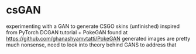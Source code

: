 # csGAN
experimenting with a GAN to generate CSGO skins (unfinished)
inspired from PyTorch DCGAN tutorial + PokeGAN found at https://github.com/ghanashyamvtatti/PokeGAN 
generated images are pretty much nonsense, need to look into theory behind GANS to address that
